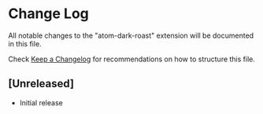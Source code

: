 # Change Log
All notable changes to the "atom-dark-roast" extension will be documented in this file.

Check [Keep a Changelog](http://keepachangelog.com/) for recommendations on how to structure this file.

## [Unreleased]
- Initial release

